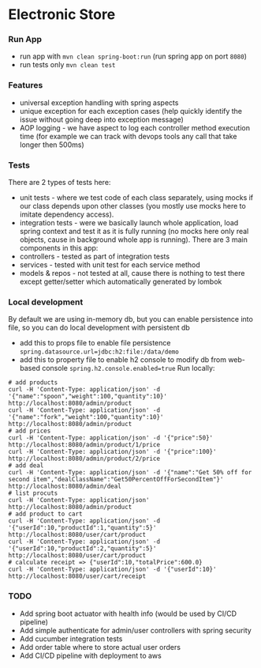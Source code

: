 # Electronic Store

### Run App
* run app with `mvn clean spring-boot:run` (run spring app on port `8080`)
* run tests only `mvn clean test`

### Features
* universal exception handling with spring aspects
* unique exception for each exception cases (help quickly identify the issue without going deep into exception message)
* AOP logging - we have aspect to log each controller method execution time (for example we can track with devops tools any call that take longer then 500ms)

### Tests
There are 2 types of tests here:
* unit tests - where we test code of each class separately, using mocks if our class depends upon other classes (you mostly use mocks here to imitate dependency access).
* integration tests - were we basically launch whole application, load spring context and test it as it is fully running (no mocks here only real objects, cause in background whole app is running).
There are 3 main components in this app:
* controllers - tested as part of integration tests
* services - tested with unit test for each service method
* models & repos - not tested at all, cause there is nothing to test there except getter/setter which automatically generated by lombok

### Local development
By default we are using in-memory db, but you can enable persistence into file, so you can do local development with persistent db
* add this to props file to enable file persistence `spring.datasource.url=jdbc:h2:file:/data/demo`
* add this to property file to enable h2 console to modify db from web-based console `spring.h2.console.enabled=true`
Run locally:
```
# add products
curl -H 'Content-Type: application/json' -d '{"name":"spoon","weight":100,"quantity":10}' http://localhost:8080/admin/product
curl -H 'Content-Type: application/json' -d '{"name":"fork","weight":100,"quantity":10}' http://localhost:8080/admin/product
# add prices
curl -H 'Content-Type: application/json' -d '{"price":50}' http://localhost:8080/admin/product/1/price
curl -H 'Content-Type: application/json' -d '{"price":100}' http://localhost:8080/admin/product/2/price
# add deal
curl -H 'Content-Type: application/json' -d '{"name":"Get 50% off for second item","dealClassName":"Get50PercentOffForSecondItem"}' http://localhost:8080/admin/deal
# list procuts
curl -H 'Content-Type: application/json' http://localhost:8080/admin/product
# add product to cart
curl -H 'Content-Type: application/json' -d '{"userId":10,"productId":1,"quantity":5}' http://localhost:8080/user/cart/product
curl -H 'Content-Type: application/json' -d '{"userId":10,"productId":2,"quantity":5}' http://localhost:8080/user/cart/product
# calculate receipt => {"userId":10,"totalPrice":600.0}
curl -H 'Content-Type: application/json' -d '{"userId":10}' http://localhost:8080/user/cart/receipt
```

### TODO
* Add spring boot actuator with health info (would be used by CI/CD pipeline)
* Add simple authenticate for admin/user controllers with spring security
* Add cucumber integration tests
* Add order table where to store actual user orders
* Add CI/CD pipeline with deployment to aws